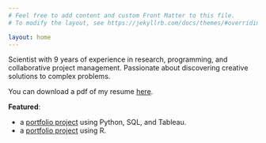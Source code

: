 ```yaml
---
# Feel free to add content and custom Front Matter to this file.
# To modify the layout, see https://jekyllrb.com/docs/themes/#overriding-theme-defaults

layout: home
---
```


Scientist with 9 years of experience in research, programming, and collaborative project management.  Passionate about discovering creative solutions to complex problems.

You can download a pdf of my resume [here](https://raw.githubusercontent.com/reedhodges/reedhodges.github.io/main/ReedHodges_Resume.pdf).

**Featured**: 

- a [portfolio project](sql-proj.markdown) using Python, SQL, and Tableau.
- a [portfolio project](nc_labor_R_proj.markdown) using R.